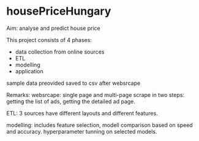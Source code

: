 # housePriceHungary

Aim: analyse and predict house price

This project consists of 4 phases:
- data collection from online sources
- ETL
- modelling
- application

sample data preovided saved to csv after websrcape

Remarks:
  websrcape: single page and multi-page scrape in two steps: getting the list of ads, 
                                                             getting the detailed ad page.
  
  ETL: 3 sources have different layouts and different features.
  
  modelling: includes feature selection, modell comparison based on speed and accuracy.
             hyperparameter tunning on selected models.
             
 
  
  
